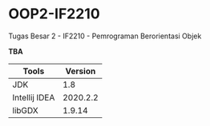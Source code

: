 # OOP2-IF2210
Tugas Besar 2 - IF2210 - Pemrograman Berorientasi Objek

**TBA**

Tools         | Version
-----         | -------
JDK           | 1.8
Intellij IDEA | 2020.2.2
libGDX        | 1.9.14
